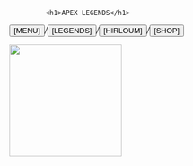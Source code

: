 <!DOCTYPE html>
             <h1>APEX LEGENDS</h1>
<em><button> 
[MENU] </button><body>/</body><button> [LEGENDS] </button><body>/</body><button> [HIRLOUM] </button><body>/</body><button> [SHOP] </button>
<body></body></em>
<img src="https://images.app.goo.gl/KvWxMhQXkMMWVzQ16" width="200"height="200">
